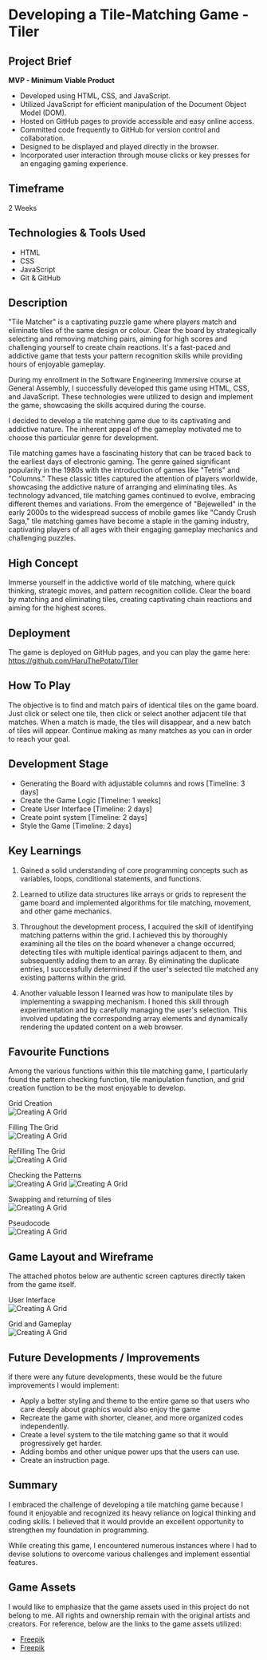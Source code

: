 # Developing a Tile-Matching Game - Tiler

## Project Brief
**MVP - Minimum Viable Product**
- Developed using HTML, CSS, and JavaScript.
- Utilized JavaScript for efficient manipulation of the Document Object Model (DOM).
- Hosted on GitHub pages to provide accessible and easy online access.
- Committed code frequently to GitHub for version control and collaboration.
- Designed to be displayed and played directly in the browser.
- Incorporated user interaction through mouse clicks or key presses for an engaging gaming experience.

## Timeframe
2 Weeks

## Technologies & Tools Used
- HTML
- CSS
- JavaScript
- Git & GitHub

## Description
"Tile Matcher" is a captivating puzzle game where players match and eliminate tiles of the same design or colour. Clear the board by strategically selecting and removing matching pairs, aiming for high scores and challenging yourself to create chain reactions. It's a fast-paced and addictive game that tests your pattern recognition skills while providing hours of enjoyable gameplay.

During my enrollment in the Software Engineering Immersive course at General Assembly, I successfully developed this game using HTML, CSS, and JavaScript. These technologies were utilized to design and implement the game, showcasing the skills acquired during the course.

I decided to develop a tile matching game due to its captivating and addictive nature. The inherent appeal of the gameplay motivated me to choose this particular genre for development.

Tile matching games have a fascinating history that can be traced back to the earliest days of electronic gaming. The genre gained significant popularity in the 1980s with the introduction of games like "Tetris" and "Columns." These classic titles captured the attention of players worldwide, showcasing the addictive nature of arranging and eliminating tiles. As technology advanced, tile matching games continued to evolve, embracing different themes and variations. From the emergence of "Bejewelled" in the early 2000s to the widespread success of mobile games like "Candy Crush Saga," tile matching games have become a staple in the gaming industry, captivating players of all ages with their engaging gameplay mechanics and challenging puzzles.

## High Concept
Immerse yourself in the addictive world of tile matching, where quick thinking, strategic moves, and pattern recognition collide. Clear the board by matching and eliminating tiles, creating captivating chain reactions and aiming for the highest scores.

## Deployment
The game is deployed on GitHub pages, and you can play the game here: https://github.com/HaruThePotato/Tiler

## How To Play
The objective is to find and match pairs of identical tiles on the game board. Just click or select one tile, then click or select another adjacent tile that matches. When a match is made, the tiles will disappear, and a new batch of tiles will appear. Continue making as many matches as you can in order to reach your goal.

## Development Stage
- Generating the Board with adjustable columns and rows [Timeline: 3 days]
- Create the Game Logic [Timeline: 1 weeks]
- Create User Interface [Timeline: 2 days]
- Create point system [Timeline: 2 days]
- Style the Game [Timeline: 2 days]

## Key Learnings
1. Gained a solid understanding of core programming concepts such as variables, loops, conditional statements, and functions.

2. Learned to utilize data structures like arrays or grids to represent the game board and implemented algorithms for tile matching, movement, and other game mechanics.

3. Throughout the development process, I acquired the skill of identifying matching patterns within the grid. I achieved this by thoroughly examining all the tiles on the board whenever a change occurred, detecting tiles with multiple identical pairings adjacent to them, and subsequently adding them to an array. By eliminating the duplicate entries, I successfully determined if the user's selected tile matched any existing patterns within the grid.

4. Another valuable lesson I learned was how to manipulate tiles by implementing a swapping mechanism. I honed this skill through experimentation and by carefully managing the user's selection. This involved updating the corresponding array elements and dynamically rendering the updated content on a web browser.

## Favourite Functions
Among the various functions within this tile matching game, I particularly found the pattern checking function, tile manipulation function, and grid creation function to be the most enjoyable to develop.

Grid Creation<br>
![Creating A Grid](https://github.com/HaruThePotato/Tiler/blob/main/Screenshots/1.jpeg?raw=true)

Filling The Grid<br>
![Creating A Grid](https://github.com/HaruThePotato/Tiler/blob/main/Screenshots/2.jpeg?raw=true)

Refilling The Grid<br>
![Creating A Grid](https://github.com/HaruThePotato/Tiler/blob/main/Screenshots/3.jpeg?raw=true)

Checking the Patterns<br>
![Creating A Grid](https://github.com/HaruThePotato/Tiler/blob/main/Screenshots/4.jpeg?raw=true)
![Creating A Grid](https://github.com/HaruThePotato/Tiler/blob/main/Screenshots/5.jpeg?raw=true)

Swapping and returning of tiles<br>
![Creating A Grid](https://github.com/HaruThePotato/Tiler/blob/main/Screenshots/6.jpeg?raw=true)

Pseudocode<br>
![Creating A Grid](https://github.com/HaruThePotato/Tiler/blob/main/Screenshots/7.jpeg?raw=true)

## Game Layout and Wireframe
The attached photos below are authentic screen captures directly taken from the game itself.

User Interface<br>
![Creating A Grid](https://github.com/HaruThePotato/Tiler/blob/main/Screenshots/10.JPG?raw=true)

Grid and Gameplay<br>
![Creating A Grid](https://github.com/HaruThePotato/Tiler/blob/main/Screenshots/9.JPG?raw=true)

## Future Developments / Improvements
if there were any future developments, these would be the future improvements I would implement:

- Apply a better styling and theme to the entire game so that users who care deeply about graphics would also enjoy the game
- Recreate the game with shorter, cleaner, and more organized codes independently.
- Create a level system to the tile matching game so that it would progressively get harder.
- Adding bombs and other unique power ups that the users can use.
- Create an instruction page.

## Summary
I embraced the challenge of developing a tile matching game because I found it enjoyable and recognized its heavy reliance on logical thinking and coding skills. I believed that it would provide an excellent opportunity to strengthen my foundation in programming.

While creating this game, I encountered numerous instances where I had to devise solutions to overcome various challenges and implement essential features.

## Game Assets
I would like to emphasize that the game assets used in this project do not belong to me. All rights and ownership remain with the original artists and creators. For reference, below are the links to the game assets utilized:

- [Freepik](https://www.freepik.com/free-vector/background-pixel-rain-abstract_6072178.htm#query=seamless%20game%20background&position=30&from_view=keyword&track=ais)
- [Freepik](https://www.freepik.com/free-vector/abstract-pixel-rain-background_6209902.htm#query=seamless%20game%20background&position=13&from_view=keyword&track=ais)

